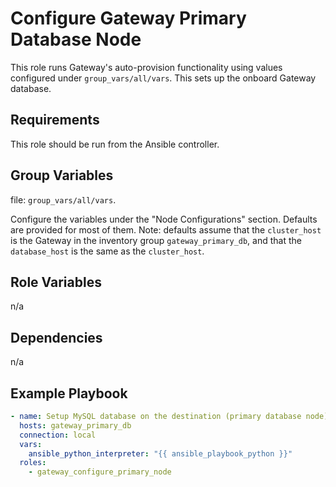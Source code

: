 Configure Gateway Primary Database Node
======================

This role runs Gateway's auto-provision functionality using values configured under `group_vars/all/vars`. This sets up the onboard Gateway database.

Requirements
------------
This role should be run from the Ansible controller.

Group Variables
---------------
file: `group_vars/all/vars`.

Configure the variables under the "Node Configurations" section.
Defaults are provided for most of them. Note: defaults assume that the `cluster_host` is the Gateway in the inventory group `gateway_primary_db`, and that the `database_host` is the same as the `cluster_host`.

Role Variables
--------------
n/a

Dependencies
------------
n/a

Example Playbook
------------
```yaml
- name: Setup MySQL database on the destination (primary database node) Gateway. 
  hosts: gateway_primary_db
  connection: local
  vars:
    ansible_python_interpreter: "{{ ansible_playbook_python }}"
  roles:
    - gateway_configure_primary_node
```
